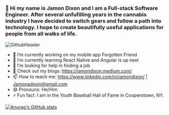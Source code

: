 ### 👋  Hi my name is Jamon Dixon and I am a Full-stack Software Engineer.  After several unfufilling years in the cannabis industry I have decided to switch gears and follow a path into technology. I hope to create beautifully useful applications for people from all walks of life.   


![GithubHeader](https://user-images.githubusercontent.com/75591609/119280692-b731bc80-bbef-11eb-8c38-d892dc798ccd.png)


- 🔭 I’m currently working on my mobile app Forgotten Friend
- 🌱 I’m currently learning React Native and Angular is up next
- 🤔 I’m looking for help in finding a job
- 💬 Check out my blogs: https://jamondixon.medium.com/
- 📫 How to reach me: https://www.linkedin.com/in/jamondixon/ | Jamonadixon@gmail.com
- 😄 Pronouns: He/Him
- ⚡ Fun fact: I am in the Youth Baseball Hall of Fame in Cooperstown, NY.

[![Anurag's GitHub stats](https://github-readme-stats.vercel.app/apiJamondixon=anuraghazra)](https://github.com/anuraghazra/github-readme-stats)
